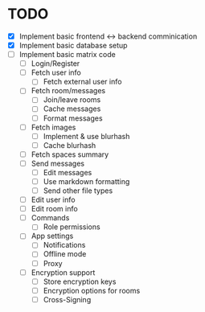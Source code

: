 # TODO

- [x] Implement basic frontend <-> backend comminication
- [x] Implement basic database setup
- [ ] Implement basic matrix code
  - [ ] Login/Register
  - [ ] Fetch user info
    - [ ] Fetch external user info
  - [ ] Fetch room/messages
    - [ ] Join/leave rooms
    - [ ] Cache messages
    - [ ] Format messages
  - [ ] Fetch images
    - [ ] Implement & use blurhash
    - [ ] Cache blurhash
  - [ ] Fetch spaces summary
  - [ ] Send messages
    - [ ] Edit messages
    - [ ] Use markdown formatting
    - [ ] Send other file types
  - [ ] Edit user info
  - [ ] Edit room info
  - [ ] Commands
    - [ ] Role permissions
  - [ ] App settings
    - [ ] Notifications
    - [ ] Offline mode
    - [ ] Proxy
  - [ ] Encryption support
    - [ ] Store encryption keys
    - [ ] Encryption options for rooms
    - [ ] Cross-Signing
